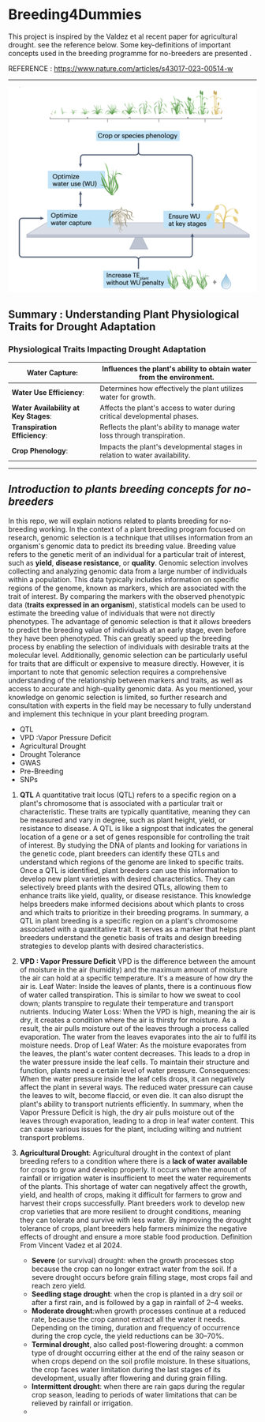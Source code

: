 # Breeding4Dummies


This project is inspired by the Valdez et al recent paper for agricultural drought. see the reference below. Some key-definitions of important concepts used in the breeding programme for no-breeders are presented . 

REFERENCE : https://www.nature.com/articles/s43017-023-00514-w



------

![](https://github.com/mmbaye/Breeding4Dummies/blob/main/figures/drought.png)

## Summary : Understanding Plant Physiological Traits for Drought Adaptation
### Physiological Traits Impacting Drought Adaptation

| **Water Capture**:                    | Influences the plant's ability to obtain water from the environment. |
| ------------------------------------- | ------------------------------------------------------------ |
| **Water Use Efficiency**:             | Determines how effectively the plant utilizes water for growth. |
| **Water Availability at Key Stages**: | Affects the plant's access to water during critical developmental phases. |
| **Transpiration Efficiency**:         | Reflects the plant's ability to manage water loss through transpiration. |
| **Crop Phenology**:                   | Impacts the plant's developmental stages in relation to water availability. |



------



## *Introduction to plants breeding concepts for no-breeders*

In this repo, we will explain notions related to plants breeding for no-breeding working. 
In the context of a plant breeding program focused on research, genomic selection is a technique that utilises information from an organism's genomic data to predict its breeding value. Breeding value refers to the genetic merit of an individual for a particular trait of interest, such as **yield**, **disease resistance**, or **quality**.
Genomic selection involves collecting and analyzing genomic data from a large number of individuals within a population. This data typically includes information on specific regions of the genome, known as markers, which are associated with the trait of interest. By comparing the markers with the observed phenotypic data (**traits expressed in an organism**), statistical models can be used to estimate the breeding value of individuals that were not directly phenotypes. The advantage of genomic selection is that it allows breeders to predict the breeding value of individuals at an early stage, even before they have been phenotyped. This can greatly speed up the breeding process by enabling the selection of individuals with desirable traits at the molecular level. Additionally, genomic selection can be particularly useful for traits that are difficult or expensive to measure directly.
However, it is important to note that genomic selection requires a comprehensive understanding of the relationship between markers and traits, as well as access to accurate and high-quality genomic data. As you mentioned, your knowledge on genomic selection is limited, so further research and consultation with experts in the field may be necessary to fully understand and implement this technique in your plant breeding program.

- QTL
- VPD :Vapor Pressure Deficit
- Agricultural Drought
- Drought Tolerance
- GWAS
- Pre-Breeding
- SNPs


1. **QTL** 
A quantitative trait locus (QTL) refers to a specific region on a plant's chromosome that is associated with a particular trait or characteristic. These traits are typically quantitative, meaning they can be measured and vary in degree, such as plant height, yield, or resistance to disease.
A QTL is like a signpost that indicates the general location of a gene or a set of genes responsible for controlling the trait of interest. By studying the DNA of plants and looking for variations in the genetic code, plant breeders can identify these QTLs and understand which regions of the genome are linked to specific traits.
Once a QTL is identified, plant breeders can use this information to develop new plant varieties with desired characteristics. They can selectively breed plants with the desired QTLs, allowing them to enhance traits like yield, quality, or disease resistance. This knowledge helps breeders make informed decisions about which plants to cross and which traits to prioritize in their breeding programs.
In summary, a QTL in plant breeding is a specific region on a plant's chromosome associated with a quantitative trait. It serves as a marker that helps plant breeders understand the genetic basis of traits and design breeding strategies to develop plants with desired characteristics.

2. **VPD : Vapor Pressure Deficit**
VPD is the difference between the amount of moisture in the air (humidity) and the maximum amount of moisture the air can hold at a specific temperature. It's a measure of how dry the air is. Leaf Water: Inside the leaves of plants, there is a continuous flow of water called transpiration. This is similar to how we sweat to cool down; plants transpire to regulate their temperature and transport nutrients.
Inducing Water Loss: When the VPD is high, meaning the air is dry, it creates a condition where the air is thirsty for moisture. As a result, the air pulls moisture out of the leaves through a process called evaporation. The water from the leaves evaporates into the air to fulfil its moisture needs.
Drop of Leaf Water: As the moisture evaporates from the leaves, the plant's water content decreases. This leads to a drop in the water pressure inside the leaf cells. To maintain their structure and function, plants need a certain level of water pressure.
Consequences: When the water pressure inside the leaf cells drops, it can negatively affect the plant in several ways. The reduced water pressure can cause the leaves to wilt, become flaccid, or even die. It can also disrupt the plant's ability to transport nutrients efficiently.
In summary, when the Vapor Pressure Deficit is high, the dry air pulls moisture out of the leaves through evaporation, leading to a drop in leaf water content. This can cause various issues for the plant, including wilting and nutrient transport problems.

3. **Agricultural Drought**:
   Agricultural drought in the context of plant breeding refers to a condition where there is a **lack of water available** for crops to grow and develop properly. It occurs when the amount of rainfall or irrigation water is insufficient to meet the water requirements of the plants. This shortage of water can negatively affect the growth, yield, and health of crops, making it difficult for farmers to grow and harvest their crops successfully. Plant breeders work to develop new crop varieties that are more resilient to drought conditions, meaning they can tolerate and survive with less water. By improving the drought tolerance of crops, plant breeders help farmers minimize the negative effects of drought and ensure a more stable food production.
   Definition From Vincent Vadez et al 2024.
   - **Severe** (or survival) drought: when the growth processes stop because the crop can no longer extract water from the soil. If a severe drought occurs before grain filling stage, most crops fail and reach zero yield.
   - **Seedling stage drought**: when the crop is planted in a dry soil or after a first rain, and is followed by a gap in rainfall of 2–4 weeks.
   - **Moderate drought**:when growth processes continue at a reduced rate, because the crop cannot extract all the water it needs. Depending on the timing, duration and frequency of occurrence during the crop cycle, the yield reductions can be 30–70%.
   - **Terminal drought**, also called post-flowering drought: a common type of drought occurring either at the end of the rainy season or when crops depend on the soil profile moisture. In these situations, the crop faces water limitation during the last stages of its development, usually after flowering and during grain filling.
   - **Intermittent drought**: when there are rain gaps during the regular crop season, leading to periods of water limitations that can be relieved by rainfall or irrigation.
   - 







